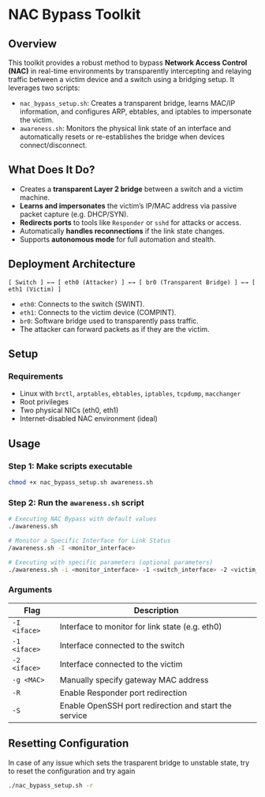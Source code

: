 # NAC Bypass Toolkit

## Overview

This toolkit provides a robust method to bypass **Network Access Control (NAC)** in real-time environments by transparently intercepting and relaying traffic between a victim device and a switch using a bridging setup. It leverages two scripts:

- `nac_bypass_setup.sh`: Creates a transparent bridge, learns MAC/IP information, and configures ARP, ebtables, and iptables to impersonate the victim.
- `awareness.sh`: Monitors the physical link state of an interface and automatically resets or re-establishes the bridge when devices connect/disconnect.



## What Does It Do?

- Creates a **transparent Layer 2 bridge** between a switch and a victim machine.
- **Learns and impersonates** the victim’s IP/MAC address via passive packet capture (e.g. DHCP/SYN).
- **Redirects ports** to tools like `Responder` or `sshd` for attacks or access.
- Automatically **handles reconnections** if the link state changes.
- Supports **autonomous mode** for full automation and stealth.


## Deployment Architecture

```
[ Switch ] ←→ [ eth0 (Attacker) ] ←→ [ br0 (Transparent Bridge) ] ←→ [ eth1 (Victim) ]
```

- `eth0`: Connects to the switch (SWINT).
- `eth1`: Connects to the victim device (COMPINT).
- `br0`: Software bridge used to transparently pass traffic.
- The attacker can forward packets as if they are the victim.



## Setup

### Requirements

- Linux with `brctl`, `arptables`, `ebtables`, `iptables`, `tcpdump`, `macchanger`
- Root privileges
- Two physical NICs (eth0, eth1)
- Internet-disabled NAC environment (ideal)


## Usage

### Step 1: Make scripts executable

```bash
chmod +x nac_bypass_setup.sh awareness.sh
```

### Step 2: Run the `awareness.sh` script

```bash
# Executing NAC Bypass with default values
./awareness.sh

# Monitor a Specific Interface for Link Status
/awareness.sh -I <monitor_interface>

# Executing with specific parameters (optional parameters)
./awareness.sh -i <monitor_interface> -1 <switch_interface> -2 <victim_interface> [-R] [-S] [-g <switch_mac>]

```

### Arguments

| Flag | Description |
|------|-------------|
| `-I <iface>` | Interface to monitor for link state (e.g. eth0) |
| `-1 <iface>` | Interface connected to the switch |
| `-2 <iface>` | Interface connected to the victim |
| `-g <MAC>` | Manually specify gateway MAC address |
| `-R` | Enable Responder port redirection |
| `-S` | Enable OpenSSH port redirection and start the service |

## Resetting Configuration
In case of any issue which sets the trasparent bridge to unstable state, try to reset the configuration and try again

```bash
./nac_bypass_setup.sh -r
```

